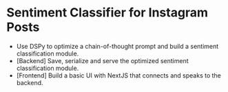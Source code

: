 # Sentiment Classifier for Instagram Posts

- Use DSPy to optimize a chain-of-thought prompt and build a sentiment classification module.
- [Backend] Save, serialize and serve the optimized sentiment classification module. 
- [Frontend] Build a basic UI with NextJS that connects and speaks to the backend. 
